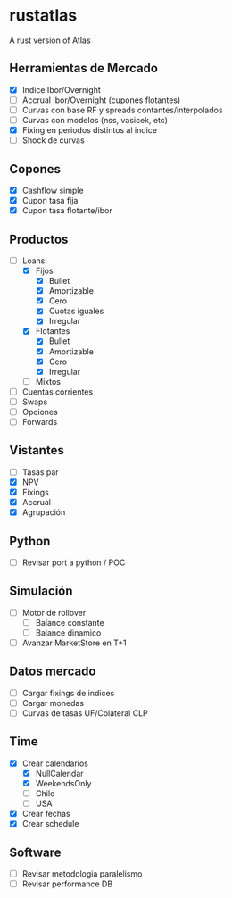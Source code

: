 # rustatlas

A rust version of Atlas

## Herramientas de Mercado

- [X] Indice Ibor/Overnight
- [ ] Accrual Ibor/Overnight (cupones flotantes)
- [ ] Curvas con base RF y spreads contantes/interpolados
- [ ] Curvas con modelos (nss, vasicek, etc)
- [X] Fixing en periodos distintos al indice
- [ ] Shock de curvas

## Copones

- [X] Cashflow simple
- [X] Cupon tasa fija
- [X] Cupon tasa flotante/ibor

## Productos

- [ ] Loans:
  - [X] Fijos
    - [X] Bullet
    - [X] Amortizable
    - [X] Cero
    - [X] Cuotas iguales
    - [X] Irregular
  - [X] Flotantes
    - [X] Bullet
    - [X] Amortizable
    - [X] Cero
    - [X] Irregular
  - [ ] Mixtos
- [ ] Cuentas corrientes
- [ ] Swaps
- [ ] Opciones
- [ ] Forwards

## Vistantes

- [ ] Tasas par
- [X] NPV
- [X] Fixings
- [X] Accrual
- [X] Agrupación

## Python

- [ ] Revisar port a python / POC

## Simulación

- [ ] Motor de rollover
  - [ ] Balance constante
  - [ ] Balance dinamico
- [ ] Avanzar MarketStore en T+1

## Datos mercado

- [ ] Cargar fixings de indices
- [ ] Cargar monedas
- [ ] Curvas de tasas UF/Colateral CLP

## Time

- [X] Crear calendarios
  - [X] NullCalendar
  - [X] WeekendsOnly
  - [ ] Chile
  - [ ] USA

- [X] Crear fechas
- [X] Crear schedule

## Software

- [ ] Revisar metodologia paralelismo
- [ ] Revisar performance DB

